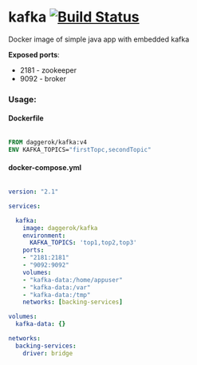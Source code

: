 # kafka [![Build Status](https://travis-ci.org/daggerok/kafka.svg?branch=master)](https://travis-ci.org/daggerok/kafka)
Docker image of simple java app with embedded kafka

**Exposed ports**:

- 2181 - zookeeper
- 9092 - broker

### Usage:

#### Dockerfile

```dockerfile

FROM daggerok/kafka:v4
ENV KAFKA_TOPICS="firstTopc,secondTopic"

```

#### docker-compose.yml

```yaml

version: "2.1"

services:

  kafka:
    image: daggerok/kafka
    environment:
      KAFKA_TOPICS: 'top1,top2,top3'
    ports:
    - "2181:2181"
    - "9092:9092"
    volumes:
    - "kafka-data:/home/appuser"
    - "kafka-data:/var"
    - "kafka-data:/tmp"
    networks: [backing-services]

volumes:
  kafka-data: {}

networks:
  backing-services:
    driver: bridge

```
